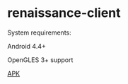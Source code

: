 # renaissance-client
System requirements:

  Android 4.4+
  
  OpenGLES 3+ support
  
  [APK](../android-debug.apk)
